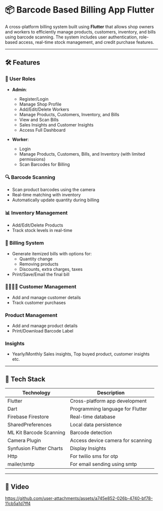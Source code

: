 # 📦 Barcode Based Billing App Flutter

A cross-platform billing system built using **Flutter** that allows shop owners and workers to efficiently manage products, customers, inventory, and bills using barcode scanning. The system includes user authentication, role-based access, real-time stock management, and credit purchase features.

---

## 🛠️ Features

### 👥 User Roles
- **Admin**:
  - Register/Login
  - Manage Shop Profile
  - Add/Edit/Delete Workers
  - Manage Products, Customers, Inventory, and Bills
  - View and Scan Bills
  - Sales Insights and Customer Insights
  - Access Full Dashboard

- **Worker**:
  - Login
  - Manage Products, Customers, Bills, and Inventory (with limited permissions)
  - Scan Barcodes for Billing

### 🔍 Barcode Scanning
- Scan product barcodes using the camera
- Real-time matching with inventory
- Automatically update quantity during billing

### 📊 Inventory Management
- Add/Edit/Delete Products
- Track stock levels in real-time

### 🧾 Billing System
- Generate itemized bills with options for:
  - Quantity change
  - Removing products
  - Discounts, extra charges, taxes
- Print/Save/Email the final bill

### 👨‍👩‍👧‍👦 Customer Management
- Add and manage customer details
- Track customer purchases

### Product Management
- Add and manage product details
- Print/Download Barcode Label

### Insights
- Yearly/Monthly Sales insights, Top buyed product, customer insights etc.

---

## 🚀 Tech Stack

| Technology       | Description                         |
|------------------|-------------------------------------|
| Flutter          | Cross-platform app development      |
| Dart             | Programming language for Flutter    |
| Firebase Firestore | Real-time database                 |
| SharedPreferences | Local data persistence             |
| ML Kit Barcode Scanning | Barcode detection             |
| Camera Plugin    | Access device camera for scanning   |
| Synfusion Flutter Charts | Display Insights           |
| Http             | For twilio sms for otp              |
| mailer/smtp      | For email sending using smtp       |

---

## 📱 Video



https://github.com/user-attachments/assets/a745e852-026b-4740-bf78-11cb5a1d7ff4



